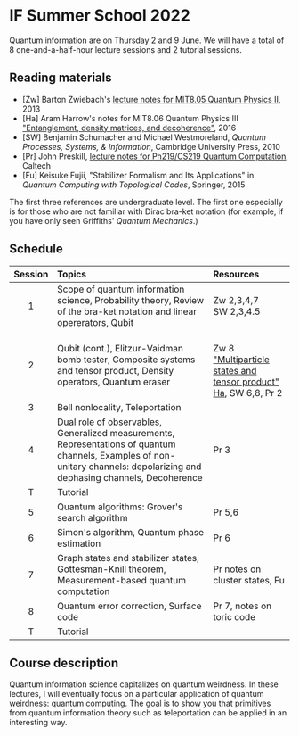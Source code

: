 # IF Summer School 2022



Quantum information are on Thursday 2 and 9 June. We will have a total of 8 one-and-a-half-hour lecture sessions and 2 tutorial sessions.

## Reading materials

* [Zw] Barton Zwiebach's [lecture notes for MIT8.05 Quantum Physics II](https://ocw.mit.edu/courses/8-05-quantum-physics-ii-fall-2013/pages/lecture-notes/), 2013
* [Ha] Aram Harrow's notes for MIT8.06 Quantum Physics III ["Entanglement, density matrices, and decoherence"](https://ocw.mit.edu/courses/8-06-quantum-physics-iii-spring-2016/resources/mit8_06s16_chap3/), 2016
* [SW] Benjamin Schumacher and Michael Westmoreland, *Quantum Processes, Systems, & Information*, Cambridge University Press, 2010
* [Pr] John Preskill, [lecture notes for Ph219/CS219 Quantum Computation](http://theory.caltech.edu/~preskill/ph219/index.html), Caltech
* [Fu] Keisuke Fujii, "Stabilizer Formalism and Its Applications" in *Quantum Computing with Topological Codes*, Springer, 2015

The first three references are undergraduate level. The first one especially is for those who are not familiar with Dirac bra-ket notation (for example, if you have only seen Griffiths' *Quantum Mechanics*.)

## Schedule

|Session| Topics | Resources |
|:----:|:--------------|:-------|
|1|Scope of quantum information science, Probability theory, Review of the bra-ket notation and linear opererators, Qubit <br> | Zw 2,3,4,7 <br> SW 2,3,4.5|
|2|Qubit (cont.), Elitzur-Vaidman bomb tester, Composite systems and tensor product, Density operators, Quantum eraser | <br> Zw 8 ["Multiparticle states and tensor product"](https://ocw.mit.edu/courses/8-05-quantum-physics-ii-fall-2013/resources/mit8_05f13_chap_08/) <br> [Ha](https://ocw.mit.edu/courses/8-06-quantum-physics-iii-spring-2016/resources/mit8_06s16_chap3/), SW 6,8, Pr 2 |   
|3| Bell nonlocality, Teleportation | |
|4| Dual role of observables, Generalized measurements, Representations of quantum channels, Examples of non-unitary channels: depolarizing and dephasing channels, Decoherence |Pr 3|
|T|Tutorial|
|5| Quantum algorithms: Grover's search algorithm|Pr 5,6|
|6| Simon's algorithm, Quantum phase estimation|Pr 6|
|7| Graph states and stabilizer states, Gottesman-Knill theorem, Measurement-based quantum computation|Pr notes on cluster states, Fu|
|8| Quantum error correction, Surface code|Pr 7, notes on toric code|
|T|Tutorial|


## Course description
Quantum information science capitalizes on quantum weirdness. In these lectures, I will eventually focus on a particular application of quantum weirdness: quantum computing. The goal is to show you that primitives from quantum information theory such as teleportation can be applied in an interesting way.


<!-- ## Tentative references
* [Ba] Leslie E. Ballentine, *Quantum Theory: A Modern Development*, World Scientific, 1998.
* [Pr] Preskill, lecture notes for Ph219/CS219 Quantum Computation, Caltech 
* [Ma] E.B. Manoukian, *Quantum Theory: A Wide Spectrum*, Springer, 2006.
* [C-T] Claude Cohen-Tannoudji, Bernard Diu, and Franck Laloë, *Quantum Mechanics*, 2 volumes, Wiley-VCH, 1977. 
* [Sh] R. Shankar, *Principles of Quantum Mechanics*, 2nd ed., Plenum Press 1994. 
* [Ba] Leslie E. Ballentine, *Quantum Theory: A Modern Development*, World Scientific, 1998.
* [SW] Benjamin Schumacher and Michael Westmoreland, *Quantum Processes, Systems, & Information*, Cambridge University Press, 2010. 

### Further resources

* [Lecture notes](http://bohr.physics.berkeley.edu/classes/221/1011/221a.html) for Physics 221A Quantum Mechanics by Robert Littlejohn, UC Berkeley-->
